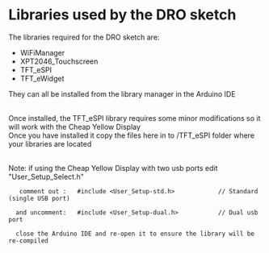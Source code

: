 # Libraries used by the DRO sketch

The libraries required for the DRO sketch are:
 - WiFiManager
 - XPT2046_Touchscreen
 - TFT_eSPI
 - TFT_eWidget

They can all be installed from the library manager in the Arduino IDE <br><br>

Once installed, the TFT_eSPI library requires some minor modifications so it will work with the Cheap Yellow Display<br>
Once you have installed it copy the files here in to /TFT_eSPI folder where your libraries are located <br><br>

Note: if using the Cheap Yellow Display with two usb ports edit "User_Setup_Select.h" 

       comment out :   #include <User_Setup-std.h>            // Standard (single USB port)
  
      and uncomment:   #include <User_Setup-dual.h>           // Dual usb port
  
      close the Arduino IDE and re-open it to ensure the library will be re-compiled
